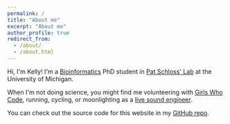 ```yaml
---
permalink: /
title: "About me"
excerpt: "About me"
author_profile: true
redirect_from:
  - /about/
  - /about.html
---
```


Hi, I'm Kelly! I'm a [Bioinformatics](https://medicine.umich.edu/dept/computational-medicine-bioinformatics) PhD student in [Pat Schloss' Lab](http://www.schlosslab.org/) at the University of Michigan.

When I'm not doing science, you might find me volunteering with [Girls Who Code](http://umich.edu/~girlswc/), running, cycling, or moonlighting as a [live sound engineer](kelly-sovacool.github.io/files/cv_sound_KLS.pdf).

You can check out the source code for this website in my [GitHub repo](https://github.com/kelly-sovacool/kelly-sovacool.github.io).
